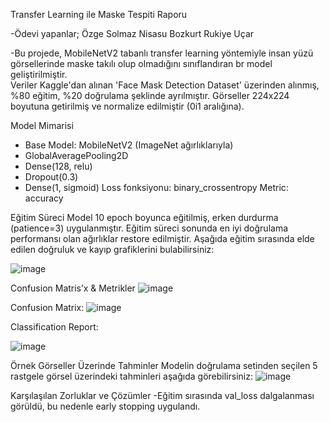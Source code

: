 Transfer Learning ile Maske Tespiti Raporu 


-Ödevi yapanlar; 
Özge Solmaz 
Nisasu Bozkurt 
Rukiye Uçar 


-Bu projede, MobileNetV2 tabanlı transfer learning yöntemiyle insan yüzü görsellerinde maske takılı olup olmadığını sınıflandıran br model geliştirilmiştir.  
Veriler Kaggle'dan alınan 'Face Mask Detection Dataset' üzerinden alınmış, %80 eğitim, %20 doğrulama şeklinde ayrılmıştır. 
Görseller 224x224 boyutuna getirilmiş ve normalize edilmiştir (0i1 aralığına). 
 
Model Mimarisi 
-	Base Model: MobileNetV2 (ImageNet ağırlıklarıyla) 
-	GlobalAveragePooling2D 
-	Dense(128, relu) 
-	Dropout(0.3) 
-	Dense(1, sigmoid) 
Loss fonksiyonu: binary_crossentropy 
Metric: accuracy 
 
Eğitim Süreci 
Model 10 epoch boyunca eğitilmiş, erken durdurma (patience=3) uygulanmıştır. Eğitim süreci sonunda en iyi doğrulama performansı olan ağırlıklar restore edilmiştir. 
Aşağıda eğitim sırasında elde edilen doğruluk ve kayıp grafiklerini bulabilirsiniz: 

 ![image](https://github.com/user-attachments/assets/f6398bf1-c4c9-4a3e-b69f-29a13c799aa7)

Confusion Matris’x & Metrikler 
 ![image](https://github.com/user-attachments/assets/329e338e-6c24-4970-babb-9da217586fdc)
 
Confusion Matrix: 
![image](https://github.com/user-attachments/assets/5ace0a46-670d-45b0-95e7-3e713bc233fe)

Classification Report: 

![image](https://github.com/user-attachments/assets/711f5a68-890a-4cc4-a663-0c3cbed11759)
 
 
Örnek Görseller Üzerinde Tahminler 
Modelin doğrulama setinden seçilen 5 rastgele görsel üzerindeki tahminleri aşağıda görebilirsiniz: 
 ![image](https://github.com/user-attachments/assets/a4edbed2-1f07-4889-91ac-1a84462921e0)


Karşılaşılan Zorluklar ve Çözümler 
-Eğitim sırasında val_loss dalgalanması görüldü, bu nedenle early stopping uygulandı. 
 
